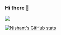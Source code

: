 ### Hi there 👋

![](https://komarev.com/ghpvc/?username=NishantSingh02&style=plastic)

[![Nishant's GitHub stats](https://github-readme-stats.vercel.app/api?username=NishantSingh02)](https://github.com/anuraghazra/github-readme-stats)

<!--
**NishantSingh02/NishantSingh02** is a ✨ _special_ ✨ repository because its `README.md` (this file) appears on your GitHub profile.

Here are some ideas to get you started:

- 🔭 I’m currently working on ...
- 🌱 I’m currently learning ...
- 👯 I’m looking to collaborate on ...
- 🤔 I’m looking for help with ...
- 💬 Ask me about ...
- 📫 How to reach me: ...
- 😄 Pronouns: ...
- ⚡ Fun fact: ...
-->
